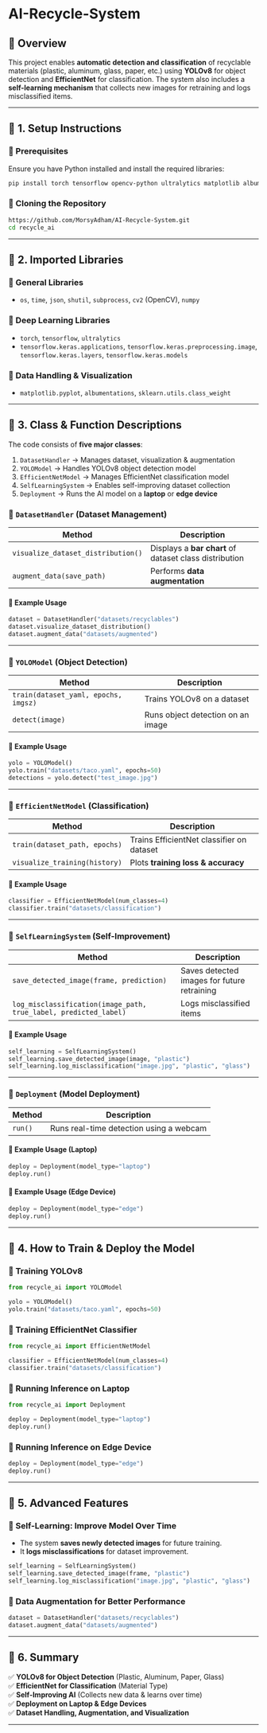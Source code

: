 # AI-Recycle-System

## **📌 Overview**
This project enables **automatic detection and classification** of recyclable materials (plastic, aluminum, glass, paper, etc.) using **YOLOv8** for object detection and **EfficientNet** for classification. The system also includes a **self-learning mechanism** that collects new images for retraining and logs misclassified items.

---

## **📌 1. Setup Instructions**

### **🔹 Prerequisites**
Ensure you have Python installed and install the required libraries:
```bash
pip install torch tensorflow opencv-python ultralytics matplotlib albumentations scikit-learn
```

### **🔹 Cloning the Repository**
```bash
https://github.com/MorsyAdham/AI-Recycle-System.git
cd recycle_ai
```

---


## **📌 2. Imported Libraries**

### **🔹 General Libraries**
- `os`, `time`, `json`, `shutil`, `subprocess`, `cv2` (OpenCV), `numpy`

### **🔹 Deep Learning Libraries**
- `torch`, `tensorflow`, `ultralytics`
- `tensorflow.keras.applications`, `tensorflow.keras.preprocessing.image`, `tensorflow.keras.layers`, `tensorflow.keras.models`

### **🔹 Data Handling & Visualization**
- `matplotlib.pyplot`, `albumentations`, `sklearn.utils.class_weight`

---

## **📌 3. Class & Function Descriptions**
The code consists of **five major classes**:

1. `DatasetHandler` → Manages dataset, visualization & augmentation  
2. `YOLOModel` → Handles YOLOv8 object detection model  
3. `EfficientNetModel` → Manages EfficientNet classification model  
4. `SelfLearningSystem` → Enables self-improving dataset collection  
5. `Deployment` → Runs the AI model on a **laptop** or **edge device**  

### **🔹 `DatasetHandler` (Dataset Management)**
| Method | Description |
|--------|-------------|
| `visualize_dataset_distribution()` | Displays a **bar chart** of dataset class distribution |
| `augment_data(save_path)` | Performs **data augmentation** |

#### **📌 Example Usage**
```python
dataset = DatasetHandler("datasets/recyclables")
dataset.visualize_dataset_distribution()
dataset.augment_data("datasets/augmented")
```

---

### **🔹 `YOLOModel` (Object Detection)**
| Method | Description |
|--------|-------------|
| `train(dataset_yaml, epochs, imgsz)` | Trains YOLOv8 on a dataset |
| `detect(image)` | Runs object detection on an image |

#### **📌 Example Usage**
```python
yolo = YOLOModel()
yolo.train("datasets/taco.yaml", epochs=50)
detections = yolo.detect("test_image.jpg")
```

---

### **🔹 `EfficientNetModel` (Classification)**
| Method | Description |
|--------|-------------|
| `train(dataset_path, epochs)` | Trains EfficientNet classifier on dataset |
| `visualize_training(history)` | Plots **training loss & accuracy** |

#### **📌 Example Usage**
```python
classifier = EfficientNetModel(num_classes=4)
classifier.train("datasets/classification")
```

---

### **🔹 `SelfLearningSystem` (Self-Improvement)**
| Method | Description |
|--------|-------------|
| `save_detected_image(frame, prediction)` | Saves detected images for future retraining |
| `log_misclassification(image_path, true_label, predicted_label)` | Logs misclassified items |

#### **📌 Example Usage**
```python
self_learning = SelfLearningSystem()
self_learning.save_detected_image(image, "plastic")
self_learning.log_misclassification("image.jpg", "plastic", "glass")
```

---

### **🔹 `Deployment` (Model Deployment)**
| Method | Description |
|--------|-------------|
| `run()` | Runs real-time detection using a webcam |

#### **📌 Example Usage (Laptop)**
```python
deploy = Deployment(model_type="laptop")
deploy.run()
```

#### **📌 Example Usage (Edge Device)**
```python
deploy = Deployment(model_type="edge")
deploy.run()
```

---

## **📌 4. How to Train & Deploy the Model**

### **🔹 Training YOLOv8**
```python
from recycle_ai import YOLOModel

yolo = YOLOModel()
yolo.train("datasets/taco.yaml", epochs=50)
```

### **🔹 Training EfficientNet Classifier**
```python
from recycle_ai import EfficientNetModel

classifier = EfficientNetModel(num_classes=4)
classifier.train("datasets/classification")
```

### **🔹 Running Inference on Laptop**
```python
from recycle_ai import Deployment

deploy = Deployment(model_type="laptop")
deploy.run()
```

### **🔹 Running Inference on Edge Device**
```python
deploy = Deployment(model_type="edge")
deploy.run()
```

---

## **📌 5. Advanced Features**

### **🔹 Self-Learning: Improve Model Over Time**
- The system **saves newly detected images** for future training.
- It **logs misclassifications** for dataset improvement.

```python
self_learning = SelfLearningSystem()
self_learning.save_detected_image(frame, "plastic")
self_learning.log_misclassification("image.jpg", "plastic", "glass")
```

### **🔹 Data Augmentation for Better Performance**
```python
dataset = DatasetHandler("datasets/recyclables")
dataset.augment_data("datasets/augmented")
```

---

## **📌 6. Summary**
✅ **YOLOv8 for Object Detection** (Plastic, Aluminum, Paper, Glass)  
✅ **EfficientNet for Classification** (Material Type)  
✅ **Self-Improving AI** (Collects new data & learns over time)  
✅ **Deployment on Laptop & Edge Devices**  
✅ **Dataset Handling, Augmentation, and Visualization**  

---



